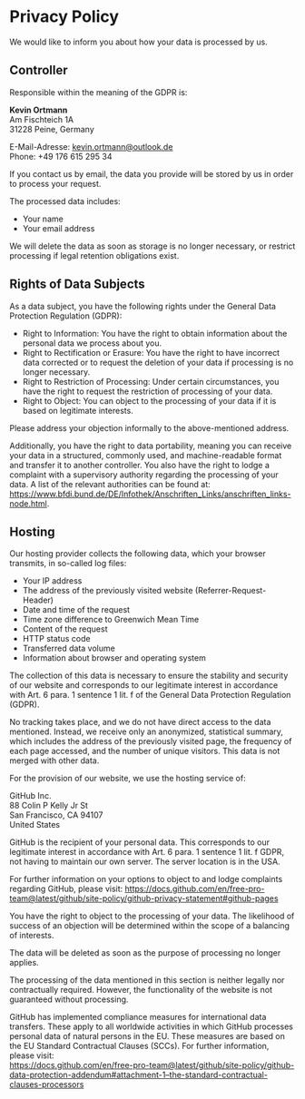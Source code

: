 # Privacy Policy
We would like to inform you about how your data is processed by us.

## Controller
Responsible within the meaning of the GDPR is:

**Kevin Ortmann**  
Am Fischteich 1A  
31228 Peine, Germany

E-Mail-Adresse: kevin.ortmann@outlook.de  
Phone: +49 176 615 295 34

If you contact us by email, the data you provide will be stored by us in order to process your request.

The processed data includes:
* Your name
* Your email address

We will delete the data as soon as storage is no longer necessary, or restrict processing if legal retention obligations
exist.

## Rights of Data Subjects
As a data subject, you have the following rights under the General Data Protection Regulation (GDPR):
* Right to Information: You have the right to obtain information about the personal data we process about you.
* Right to Rectification or Erasure: You have the right to have incorrect data corrected or to request the deletion of 
  your data if processing is no longer necessary.
* Right to Restriction of Processing: Under certain circumstances, you have the right to request the restriction of 
  processing of your data.
* Right to Object: You can object to the processing of your data if it is based on legitimate interests.

Please address your objection informally to the above-mentioned address.

Additionally, you have the right to data portability, meaning you can receive your data in a structured, commonly used, 
and machine-readable format and transfer it to another controller. You also have the right to lodge a complaint with a 
supervisory authority regarding the processing of your data.
A list of the relevant authorities can be found at:  
https://www.bfdi.bund.de/DE/Infothek/Anschriften_Links/anschriften_links-node.html.

## Hosting
Our hosting provider collects the following data, which your browser transmits, in so-called log files:
* Your IP address
* The address of the previously visited website (Referrer-Request-Header)
* Date and time of the request
* Time zone difference to Greenwich Mean Time
* Content of the request
* HTTP status code
* Transferred data volume
* Information about browser and operating system

The collection of this data is necessary to ensure the stability and security of our website and corresponds to our 
legitimate interest in accordance with Art. 6 para. 1 sentence 1 lit. f of the General Data Protection Regulation 
(GDPR).

No tracking takes place, and we do not have direct access to the data mentioned. Instead, we receive only an anonymized, 
statistical summary, which includes the address of the previously visited page, the frequency of each page accessed, 
and the number of unique visitors. This data is not merged with other data.

For the provision of our website, we use the hosting service of:

GitHub Inc.  
88 Colin P Kelly Jr St  
San Francisco, CA 94107  
United States  

GitHub is the recipient of your personal data. This corresponds to our legitimate interest in accordance with 
Art. 6 para. 1 sentence 1 lit. f GDPR, not having to maintain our own server. The server location is in the USA.

For further information on your options to object to and lodge complaints regarding GitHub, please visit:
https://docs.github.com/en/free-pro-team@latest/github/site-policy/github-privacy-statement#github-pages

You have the right to object to the processing of your data. The likelihood of success of an objection will be 
determined within the scope of a balancing of interests.

The data will be deleted as soon as the purpose of processing no longer applies.

The processing of the data mentioned in this section is neither legally nor contractually required. However, 
the functionality of the website is not guaranteed without processing.

GitHub has implemented compliance measures for international data transfers. These apply to all worldwide activities 
in which GitHub processes personal data of natural persons in the EU. These measures are based on the EU Standard 
Contractual Clauses (SCCs). For further information, please visit:  
https://docs.github.com/en/free-pro-team@latest/github/site-policy/github-data-protection-addendum#attachment-1–the-standard-contractual-clauses-processors